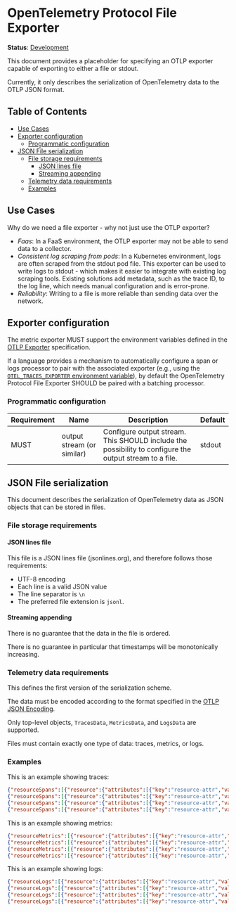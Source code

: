 <!--- Hugo front matter used to generate the website version of this page:
linkTitle: File Exporter
--->

# OpenTelemetry Protocol File Exporter

**Status**: [Development](../../specification/document-status.md)

This document provides a placeholder for specifying an OTLP exporter capable of
exporting to either a file or stdout.

Currently, it only describes the serialization of OpenTelemetry data to the OTLP JSON format.

## Table of Contents

- [Use Cases](#use-cases)
- [Exporter configuration](#exporter-configuration)
  - [Programmatic configuration](#programmatic-configuration)
- [JSON File serialization](#json-file-serialization)
  - [File storage requirements](#file-storage-requirements)
    - [JSON lines file](#json-lines-file)
    - [Streaming appending](#streaming-appending)
  - [Telemetry data requirements](#telemetry-data-requirements)
  - [Examples](#examples)

## Use Cases

Why do we need a file exporter - why not just use the OTLP exporter?

- *Faas*: In a FaaS environment, the OTLP exporter may not be able to send data to a collector.
- *Consistent log scraping from pods*: In a Kubernetes environment, logs are often scraped from the stdout pod file.
  This exporter can be used to write logs to stdout - which makes it easier to integrate with existing log scraping tools.
  Existing solutions add metadata, such as the trace ID, to the log line,
  which needs manual configuration and is error-prone.
- *Reliability*: Writing to a file is more reliable than sending data over the network.

## Exporter configuration

The metric exporter MUST support the environment variables defined in the
[OTLP Exporter](../metrics/sdk_exporters/otlp.md#additional-environment-variable-configuration)
specification.

If a language provides a mechanism to automatically configure a
span or logs processor to pair with the associated
exporter (e.g., using the [`OTEL_TRACES_EXPORTER` environment
variable](../configuration/sdk-environment-variables.md#exporter-selection)), by
default the OpenTelemetry Protocol File Exporter SHOULD be paired with a batching
processor.

### Programmatic configuration

| Requirement | Name                       | Description                                                                                            | Default |
|-------------|----------------------------|--------------------------------------------------------------------------------------------------------|---------|
| MUST        | output stream (or similar) | Configure output stream. This SHOULD include the possibility to configure the output stream to a file. | stdout  |

## JSON File serialization

This document describes the serialization of OpenTelemetry data as JSON objects that can be stored in files.

### File storage requirements

#### JSON lines file

This file is a JSON lines file (jsonlines.org), and therefore follows those requirements:

* UTF-8 encoding
* Each line is a valid JSON value
* The line separator is `\n`
* The preferred file extension is `jsonl`.

#### Streaming appending

There is no guarantee that the data in the file is ordered.

There is no guarantee in particular that timestamps will be monotonically increasing.

### Telemetry data requirements

This defines the first version of the serialization scheme.

The data must be encoded according to the format specified in the
[OTLP JSON Encoding](https://github.com/open-telemetry/opentelemetry-proto/blob/main/docs/specification.md#json-protobuf-encoding).

Only top-level objects, `TracesData`, `MetricsData`, and `LogsData` are supported.

Files must contain exactly one type of data: traces, metrics, or logs.

### Examples

This is an example showing traces:

```json lines
{"resourceSpans":[{"resource":{"attributes":[{"key":"resource-attr","value":{"stringValue":"resource-attr-val-1"}}]},"scopeSpans":[{"scope":{},"spans":[{"traceId":"","spanId":"","parentSpanId":"","name":"operationA","startTimeUnixNano":"1581452772000000321","endTimeUnixNano":"1581452773000000789","droppedAttributesCount":1,"events":[{"timeUnixNano":"1581452773000000123","name":"event-with-attr","attributes":[{"key":"span-event-attr","value":{"stringValue":"span-event-attr-val"}}],"droppedAttributesCount":2},{"timeUnixNano":"1581452773000000123","name":"event","droppedAttributesCount":2}],"droppedEventsCount":1,"status":{"message":"status-cancelled","code":2}},{"traceId":"","spanId":"","parentSpanId":"","name":"operationB","startTimeUnixNano":"1581452772000000321","endTimeUnixNano":"1581452773000000789","links":[{"traceId":"","spanId":"","attributes":[{"key":"span-link-attr","value":{"stringValue":"span-link-attr-val"}}],"droppedAttributesCount":4},{"traceId":"","spanId":"","droppedAttributesCount":1}],"droppedLinksCount":3,"status":{}}]}]}]}
{"resourceSpans":[{"resource":{"attributes":[{"key":"resource-attr","value":{"stringValue":"resource-attr-val-1"}}]},"scopeSpans":[{"scope":{},"spans":[{"traceId":"","spanId":"","parentSpanId":"","name":"operationA","startTimeUnixNano":"1581452772000000321","endTimeUnixNano":"1581452773000000789","droppedAttributesCount":1,"events":[{"timeUnixNano":"1581452773000000424","name":"event-with-attr","attributes":[{"key":"span-event-attr","value":{"stringValue":"span-event-attr-val"}}],"droppedAttributesCount":2},{"timeUnixNano":"1581452773000000424","name":"event","droppedAttributesCount":2}],"droppedEventsCount":1,"status":{"message":"status-cancelled","code":2}},{"traceId":"","spanId":"","parentSpanId":"","name":"operationB","startTimeUnixNano":"1581452772000000343","endTimeUnixNano":"1581452773000001089","links":[{"traceId":"","spanId":"","attributes":[{"key":"span-link-attr","value":{"stringValue":"span-link-attr-val"}}],"droppedAttributesCount":3},{"traceId":"","spanId":"","droppedAttributesCount":4}],"droppedLinksCount":2,"status":{}}]}]}]}
{"resourceSpans":[{"resource":{"attributes":[{"key":"resource-attr","value":{"stringValue":"resource-attr-val-1"}}]},"scopeSpans":[{"scope":{},"spans":[{"traceId":"","spanId":"","parentSpanId":"","name":"operationA","startTimeUnixNano":"1581452772000000321","endTimeUnixNano":"1581452773000000789","droppedAttributesCount":1,"events":[{"timeUnixNano":"1581452773000000826","name":"event-with-attr","attributes":[{"key":"span-event-attr","value":{"stringValue":"span-event-attr-val"}}],"droppedAttributesCount":2},{"timeUnixNano":"1581452773000000826","name":"event","droppedAttributesCount":2}],"droppedEventsCount":1,"status":{"message":"status-cancelled","code":2}},{"traceId":"","spanId":"","parentSpanId":"","name":"operationB","startTimeUnixNano":"1581452772000200521","endTimeUnixNano":"1581452773000004789","links":[{"traceId":"","spanId":"","attributes":[{"key":"span-link-attr","value":{"stringValue":"span-link-attr-val"}}],"droppedAttributesCount":5},{"traceId":"","spanId":"","droppedAttributesCount":2}],"droppedLinksCount":3,"status":{}}]}]}]}
{"resourceSpans":[{"resource":{"attributes":[{"key":"resource-attr","value":{"stringValue":"resource-attr-val-1"}}]},"scopeSpans":[{"scope":{},"spans":[{"traceId":"","spanId":"","parentSpanId":"","name":"operationA","startTimeUnixNano":"1581452772000000321","endTimeUnixNano":"1581452773000000789","droppedAttributesCount":1,"events":[{"timeUnixNano":"1581452773000010925","name":"event-with-attr","attributes":[{"key":"span-event-attr","value":{"stringValue":"span-event-attr-val"}}],"droppedAttributesCount":2},{"timeUnixNano":"1581452773000010925","name":"event","droppedAttributesCount":2}],"droppedEventsCount":1,"status":{"message":"status-cancelled","code":2}},{"traceId":"","spanId":"","parentSpanId":"","name":"operationB","startTimeUnixNano":"1581452772000011821","endTimeUnixNano":"1581452772000012924","links":[{"traceId":"","spanId":"","attributes":[{"key":"span-link-attr","value":{"stringValue":"span-link-attr-val"}}],"droppedAttributesCount":2},{"traceId":"","spanId":"","droppedAttributesCount":2}],"droppedLinksCount":5,"status":{}}]}]}]}
```

This is an example showing metrics:

```json lines
{"resourceMetrics":[{"resource":{"attributes":[{"key":"resource-attr","value":{"stringValue":"resource-attr-val-1"}}]},"scopeMetrics":[{"scope":{},"metrics":[{"name":"counter-int","unit":"1","sum":{"dataPoints":[{"attributes":[{"key":"label-1","value":{"stringValue":"label-value-1"}}],"startTimeUnixNano":"1581452773000000789","timeUnixNano":"1581452773000000789","asInt":"123"},{"attributes":[{"key":"label-2","value":{"stringValue":"label-value-2"}}],"startTimeUnixNano":"1581452772000000321","timeUnixNano":"1581452773000000789","asInt":"456"}],"aggregationTemporality":2,"isMonotonic":true}},{"name":"counter-int","unit":"1","sum":{"dataPoints":[{"attributes":[{"key":"label-1","value":{"stringValue":"label-value-1"}}],"startTimeUnixNano":"1581452772000000321","timeUnixNano":"1581452773000000789","asInt":"123"},{"attributes":[{"key":"label-2","value":{"stringValue":"label-value-2"}}],"startTimeUnixNano":"1581452772000000321","timeUnixNano":"1581452773000000789","asInt":"456"}],"aggregationTemporality":2,"isMonotonic":true}}]}]}]}
{"resourceMetrics":[{"resource":{"attributes":[{"key":"resource-attr","value":{"stringValue":"resource-attr-val-1"}}]},"scopeMetrics":[{"scope":{},"metrics":[{"name":"counter-int","unit":"1","sum":{"dataPoints":[{"attributes":[{"key":"label-1","value":{"stringValue":"label-value-1"}}],"startTimeUnixNano":"1581452773000001459","timeUnixNano":"1581452773000001459","asInt":"120"},{"attributes":[{"key":"label-2","value":{"stringValue":"label-value-2"}}],"startTimeUnixNano":"1581452773000001459","timeUnixNano":"1581452773000001459","asInt":"456"}],"aggregationTemporality":2,"isMonotonic":true}},{"name":"counter-int","unit":"1","sum":{"dataPoints":[{"attributes":[{"key":"label-1","value":{"stringValue":"label-value-1"}}],"startTimeUnixNano":"1581452773000001459","timeUnixNano":"1581452773000001459","asInt":"123"},{"attributes":[{"key":"label-2","value":{"stringValue":"label-value-2"}}],"startTimeUnixNano":"1581452773000001459","timeUnixNano":"1581452773000001459","asInt":"456"}],"aggregationTemporality":2,"isMonotonic":true}}]}]}]}
{"resourceMetrics":[{"resource":{"attributes":[{"key":"resource-attr","value":{"stringValue":"resource-attr-val-1"}}]},"scopeMetrics":[{"scope":{},"metrics":[{"name":"counter-int","unit":"1","sum":{"dataPoints":[{"attributes":[{"key":"label-1","value":{"stringValue":"label-value-1"}}],"startTimeUnixNano":"1581452773000002346","timeUnixNano":"1581452773000002346","asInt":"121"},{"attributes":[{"key":"label-2","value":{"stringValue":"label-value-2"}}],"startTimeUnixNano":"1581452773000002346","timeUnixNano":"1581452773000002346","asInt":"456"}],"aggregationTemporality":2,"isMonotonic":true}},{"name":"counter-int","unit":"1","sum":{"dataPoints":[{"attributes":[{"key":"label-1","value":{"stringValue":"label-value-1"}}],"startTimeUnixNano":"1581452773000002346","timeUnixNano":"1581452773000002346","asInt":"123"},{"attributes":[{"key":"label-2","value":{"stringValue":"label-value-2"}}],"startTimeUnixNano":"1581452772000000321","timeUnixNano":"1581452773000000789","asInt":"456"}],"aggregationTemporality":2,"isMonotonic":true}}]}]}]}
{"resourceMetrics":[{"resource":{"attributes":[{"key":"resource-attr","value":{"stringValue":"resource-attr-val-1"}}]},"scopeMetrics":[{"scope":{},"metrics":[{"name":"counter-int","unit":"1","sum":{"dataPoints":[{"attributes":[{"key":"label-1","value":{"stringValue":"label-value-1"}}],"startTimeUnixNano":"1581452773000007891","timeUnixNano":"1581452773000007891","asInt":"125"},{"attributes":[{"key":"label-2","value":{"stringValue":"label-value-2"}}],"startTimeUnixNano":"1581452772000000321","timeUnixNano":"1581452773000007891","asInt":"456"}],"aggregationTemporality":2,"isMonotonic":true}},{"name":"counter-int","unit":"1","sum":{"dataPoints":[{"attributes":[{"key":"label-1","value":{"stringValue":"label-value-1"}}],"startTimeUnixNano":"1581452773000007891","timeUnixNano":"1581452773000007891","asInt":"123"},{"attributes":[{"key":"label-2","value":{"stringValue":"label-value-2"}}],"startTimeUnixNano":"1581452772000000321","timeUnixNano":"1581452773000007891","asInt":"456"}],"aggregationTemporality":2,"isMonotonic":true}}]}]}]}
```

This is an example showing logs:

```json lines
{"resourceLogs":[{"resource":{"attributes":[{"key":"resource-attr","value":{"stringValue":"resource-attr-val-1"}}]},"scopeLogs":[{"scope":{},"logRecords":[{"timeUnixNano":"1581452773000000789","severityNumber":9,"severityText":"Info","body":{"stringValue":"This is a log message"},"attributes":[{"key":"app","value":{"stringValue":"server"}},{"key":"instance_num","value":{"intValue":"1"}}],"droppedAttributesCount":1,"traceId":"08040201000000000000000000000000","spanId":"0102040800000000"},{"timeUnixNano":"1581452773000000789","severityNumber":9,"severityText":"Info","body":{"stringValue":"something happened"},"attributes":[{"key":"customer","value":{"stringValue":"acme"}},{"key":"env","value":{"stringValue":"dev"}}],"droppedAttributesCount":1,"traceId":"","spanId":""}]}]}]}
{"resourceLogs":[{"resource":{"attributes":[{"key":"resource-attr","value":{"stringValue":"resource-attr-val-1"}}]},"scopeLogs":[{"scope":{},"logRecords":[{"timeUnixNano":"1581452773000001233","severityNumber":9,"severityText":"Info","body":{"stringValue":"This is a log message"},"attributes":[{"key":"app","value":{"stringValue":"server"}},{"key":"instance_num","value":{"intValue":"1"}}],"droppedAttributesCount":1,"traceId":"08040201000000000000000000000000","spanId":"0102040800000000"},{"timeUnixNano":"1581452773000000789","severityNumber":9,"severityText":"Info","body":{"stringValue":"something happened"},"attributes":[{"key":"customer","value":{"stringValue":"acme"}},{"key":"env","value":{"stringValue":"dev"}}],"droppedAttributesCount":1,"traceId":"","spanId":""}]}]}]}
{"resourceLogs":[{"resource":{"attributes":[{"key":"resource-attr","value":{"stringValue":"resource-attr-val-1"}}]},"scopeLogs":[{"scope":{},"logRecords":[{"timeUnixNano":"1581452773000005443","severityNumber":9,"severityText":"Info","body":{"stringValue":"This is a log message"},"attributes":[{"key":"app","value":{"stringValue":"server"}},{"key":"instance_num","value":{"intValue":"1"}}],"droppedAttributesCount":1,"traceId":"08040201000000000000000000000000","spanId":"0102040800000000"},{"timeUnixNano":"1581452773000000789","severityNumber":9,"severityText":"Info","body":{"stringValue":"something happened"},"attributes":[{"key":"customer","value":{"stringValue":"acme"}},{"key":"env","value":{"stringValue":"dev"}}],"droppedAttributesCount":1,"traceId":"","spanId":""}]}]}]}
{"resourceLogs":[{"resource":{"attributes":[{"key":"resource-attr","value":{"stringValue":"resource-attr-val-1"}}]},"scopeLogs":[{"scope":{},"logRecords":[{"timeUnixNano":"1581452773000009875","severityNumber":9,"severityText":"Info","body":{"stringValue":"This is a log message"},"attributes":[{"key":"app","value":{"stringValue":"server"}},{"key":"instance_num","value":{"intValue":"1"}}],"droppedAttributesCount":1,"traceId":"08040201000000000000000000000000","spanId":"0102040800000000"},{"timeUnixNano":"1581452773000000789","severityNumber":9,"severityText":"Info","body":{"stringValue":"something happened"},"attributes":[{"key":"customer","value":{"stringValue":"acme"}},{"key":"env","value":{"stringValue":"dev"}}],"droppedAttributesCount":1,"traceId":"","spanId":""}]}]}]}
```
